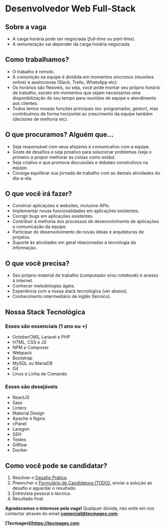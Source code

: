 # Desenvolvedor Web Full-Stack

## Sobre a vaga
- A carga horária pode ser negociada (*full-time* ou *part-time*).
- A remuneração vai depender da carga horária negociada.

## Como trabalhamos?
- O trabalho é remoto.
- A comunição na equipe é dividida em momentos síncronos (reuniões online) e assíncronas (Slack, Trello, WhatsApp etc).
- Os horários são flexíveis, ou seja, você pode montar seu próprio horário de trabalho, exceto em momentos que sejam necessários uma disponibilização do seu tempo para reuniões de equipe e atendimento aos clientes.
- Todos temos nossas funções principais (ex: programador, gestor), mas contribuímos de forma horizontal ao crescimento da equipe também (decisões de melhoria etc).

## O que procuramos? Alguém que...
- Seja responsável com seus afazeres e comunicativo com a equipe.
- Goste de desafios e seja proativo para solucionar problemas (seja o primeiro a propor melhorar as coisas como estão).
- Seja criativo e que promova discussões e debates construtivos na equipe.
- Consiga equilibrar sua jornada de trabalho com as demais atividades do dia-a-dia.

## O que você irá fazer?
- Construir aplicações e websites, inclusive APIs.
- Implementar novas funcionalidades em aplicações existentes.
- Corrigir bugs em aplicações existentes.
- Contribuir à melhoria dos processos de desenvolvimento de aplicações e comunicação da equipe.
- Participar do desenvolvimento de novas ideias e arquiteturas de projetos.
- Suporte às atividades em geral relacionadas à tecnologia da informação.

## O que você precisa?
- Seu próprio material de trabalho (computador e/ou notebook) e acesso à internet.
- Conhecer metodologias ágeis.
- Experiência com a nossa stack tecnológica (ver abaixo).
- Conhecimento intermediário de inglês (técnico).

## Nossa Stack Tecnológica

### Esses são essenciais (1 ano ou +)
- OctoberCMS, Laravel e PHP
- HTML, CSS e JS
- NPM e Composer
- Webpack
- Bootstrap
- MySQL ou MariaDB
- Git
- Linux e Linha de Comando

### Esses são desejáveis
- ReactJS
- Sass
- Linters
- Material Design
- Apache e Nginx
- cPanel
- Laragon
- SSH
- Testes
- Gitflow
- Docker

## Como você pode se candidatar?
1. Resolver o [Desafio Prático](FULLSTACK.MD).
2. Preencher o [Formulário de Candidatura (TODO)](#), enviar a solução ao desafio e aguardar o resultado.
3. Entrevista pessoal e técnica.
4. Resultado final.

**Agradecemos o interesse pela vaga!** Qualquer dúvida, não exite em nos contactar através do email **[comercial@tecmages.com](mailto:comercial@tecmages.com)**.

**[Tecmages](https://tecmages.com**
